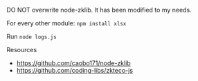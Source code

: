 DO NOT overwrite node-zklib. It has been modified to my needs.

For every other module:
`npm install xlsx`

Run
`node logs.js`

Resources
- https://github.com/caobo171/node-zklib
- https://github.com/coding-libs/zkteco-js